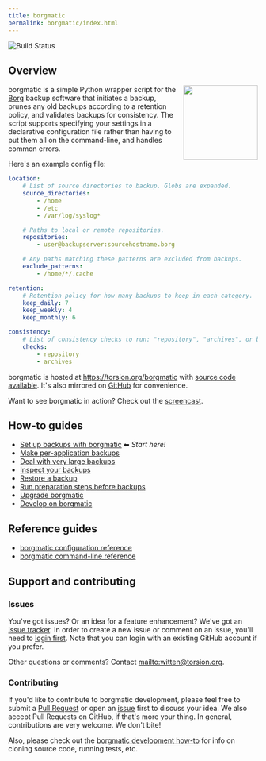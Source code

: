 ```yaml
---
title: borgmatic
permalink: borgmatic/index.html
---
```

![Build Status](https://build.torsion.org/api/badges/witten/borgmatic/status.svg)

## Overview

<img src="https://projects.torsion.org/witten/borgmatic/raw/branch/master/static/borgmatic.png" width="150px" style="float: right; padding-left: 1em;">

borgmatic is a simple Python wrapper script for the
[Borg](https://www.borgbackup.org/) backup software that initiates a backup,
prunes any old backups according to a retention policy, and validates backups
for consistency. The script supports specifying your settings in a declarative
configuration file rather than having to put them all on the command-line, and
handles common errors.

Here's an example config file:

```yaml
location:
    # List of source directories to backup. Globs are expanded.
    source_directories:
        - /home
        - /etc
        - /var/log/syslog*

    # Paths to local or remote repositories.
    repositories:
        - user@backupserver:sourcehostname.borg

    # Any paths matching these patterns are excluded from backups.
    exclude_patterns:
        - /home/*/.cache

retention:
    # Retention policy for how many backups to keep in each category.
    keep_daily: 7
    keep_weekly: 4
    keep_monthly: 6

consistency:
    # List of consistency checks to run: "repository", "archives", or both.
    checks:
        - repository
        - archives
```

borgmatic is hosted at <https://torsion.org/borgmatic> with [source code
available](https://projects.torsion.org/witten/borgmatic). It's also mirrored
on [GitHub](https://github.com/witten/borgmatic) for convenience.

Want to see borgmatic in action? Check out the <a
href="https://asciinema.org/a/203761" target="_blank">screencast</a>.

<script src="https://asciinema.org/a/203761.js" id="asciicast-203761" async></script>


## How-to guides

 * [Set up backups with borgmatic](docs/how-to/set-up-backups.md) ⬅ *Start here!*
 * [Make per-application backups](docs/how-to/make-per-application-backups.md)
 * [Deal with very large backups](docs/how-to/deal-with-very-large-backups.md)
 * [Inspect your backups](docs/how-to/inspect-your-backups.md)
 * [Restore a backup](docs/how-to/restore-a-backup.md)
 * [Run preparation steps before backups](docs/how-to/run-preparation-steps-before-backups.md)
 * [Upgrade borgmatic](docs/how-to/upgrade.md)
 * [Develop on borgmatic](docs/how-to/develop-on-borgmatic.md)


## Reference guides

 * [borgmatic configuration reference](docs/reference/configuration.md)
 * [borgmatic command-line reference](docs/reference/command-line.md)


## Support and contributing

### Issues

You've got issues? Or an idea for a feature enhancement? We've got an [issue
tracker](https://projects.torsion.org/witten/borgmatic/issues). In order to
create a new issue or comment on an issue, you'll need to [login
first](https://projects.torsion.org/user/login). Note that you can login with
an existing GitHub account if you prefer.

Other questions or comments? Contact <mailto:witten@torsion.org>.


### Contributing

If you'd like to contribute to borgmatic development, please feel free to
submit a [Pull Request](https://projects.torsion.org/witten/borgmatic/pulls)
or open an [issue](https://projects.torsion.org/witten/borgmatic/issues) first
to discuss your idea. We also accept Pull Requests on GitHub, if that's more
your thing. In general, contributions are very welcome. We don't bite! 

Also, please check out the [borgmatic development
how-to](docs/how-to/develop-on-borgmatic.md) for info on cloning source code,
running tests, etc.
